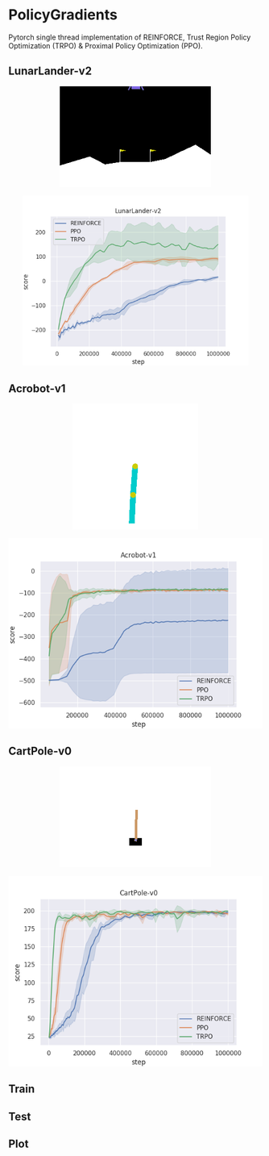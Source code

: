 # PolicyGradients

Pytorch single thread implementation of REINFORCE, Trust Region Policy Optimization (TRPO) & Proximal Policy Optimization (PPO).

## LunarLander-v2
<p align="center">
  <img src="GIFs/LunarLander-v2_TRPO_10.gif" alt="LunarLander gif" width=300/>
</p>
<p align="center">
  <img src="GIFs/LunarLander-v2.png" alt="comparison LunarLander" width=450/>
</p>

## Acrobot-v1
<p align="center">
  <img src="GIFs/Acrobot-v1_TRPO_10.gif" alt="Acrobot-v1"/>
</p>
<p align="center">
  <img src="GIFs/Acrobot-v1.png" alt="comparison Acrobot"/>
</p>

## CartPole-v0
<p align="center">
  <img src="GIFs/CartPole-v0_TRPO_10.gif" alt="CartPole-v0"/>
</p>
<p align="center">
  <img src="GIFs/CartPole-v0.png" alt="comparison CartPole"/>
</p>

## Train

## Test

## Plot
